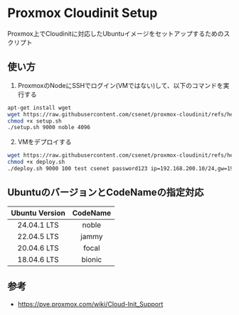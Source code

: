 # Proxmox Cloudinit Setup

Proxmox上でCloudinitに対応したUbuntuイメージをセットアップするためのスクリプト

## 使い方

1. ProxmoxのNodeにSSHでログイン(VMではない)して、以下のコマンドを実行する
```bash
apt-get install wget
wget https://raw.githubusercontent.com/csenet/proxmox-cloudinit/refs/heads/main/setup.sh
chmod +x setup.sh
./setup.sh 9000 noble 4096
```
2. VMをデプロイする
```bash
wget https://raw.githubusercontent.com/csenet/proxmox-cloudinit/refs/heads/main/deploy.sh
chmod +x deploy.sh
./deploy.sh 9000 100 test csenet password123 ip=192.168.200.10/24,gw=192.168.200.1 200
```


## UbuntuのバージョンとCodeNameの指定対応

| Ubuntu Version | CodeName |
|:--------------:|:--------:|
| 24.04.1 LTS | noble |
| 22.04.5 LTS | jammy |
| 20.04.6 LTS | focal |
| 18.04.6 LTS | bionic |

## 参考
- https://pve.proxmox.com/wiki/Cloud-Init_Support